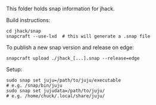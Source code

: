 This folder holds snap information for jhack.

Build instructions:
    
    cd jhack/snap
    snapcraft --use-lxd  # this will generate a .snap file

To publish a new snap version and release on edge:

    snapcraft upload ./jhack_[...].snap --release=edge 

Setup:

    sudo snap set juju=/path/to/juju/executable
    # e.g. /snap/bin/juju
    sudo snap set jujudata=/path/to/juju/ 
    # e.g. /home/chuck/.local/share/juju/


    
